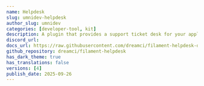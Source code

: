 ```yaml
---
name: Helpdesk
slug: umnidev-helpdesk
author_slug: umnidev
categories: [developer-tool, kit]
description: A plugin that provides a support ticket desk for your application. Designed for teams who want to manage customer tickets directly inside their admin panel.
discord_url:
docs_url: https://raw.githubusercontent.com/dreamci/filament-helpdesk-docs/refs/heads/master/README.md
github_repository: dreamci/filament-helpdesk
has_dark_theme: true
has_translations: false
versions: [4]
publish_date: 2025-09-26
---
```

